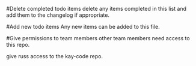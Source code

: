 
#Delete completed todo items
delete any items completed in this list
and add them to the changelog if appropriate.


#Add new todo items
Any new items can be added to this file.


#Give permissions to team members
other team members need access to this repo.

give russ access to the kay-code repo.
